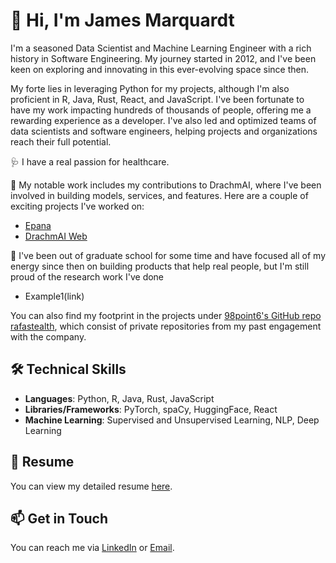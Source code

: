 # 👋 Hi, I'm James Marquardt

I'm a seasoned Data Scientist and Machine Learning Engineer with a rich history in Software Engineering. My journey started in 2012, and I've been keen on exploring and innovating in this ever-evolving space since then.

My forte lies in leveraging Python for my projects, although I'm also proficient in R, Java, Rust, React, and JavaScript. I've been fortunate to have my work impacting hundreds of thousands of people, offering me a rewarding experience as a developer. I've also led and optimized teams of data scientists and software engineers, helping projects and organizations reach their full potential.

🩺 I have a real passion for healthcare. 

🔭 My notable work includes my contributions to DrachmAI, where I've been involved in building models, services, and features. Here are a couple of exciting projects I've worked on:

- [Epana](https://github.com/drachmai/epana)
- [DrachmAI Web](https://github.com/drachmai/drachmai-web)

📰 I've been out of graduate school for some time and have focused all of my energy since then on building products that help real people, but I'm still proud of the research work I've done
- Example1(link)

You can also find my footprint in the projects under [98point6's GitHub repo rafastealth](https://github.com/rafastealth), which consist of private repositories from my past engagement with the company.

## 🛠️ Technical Skills 

- **Languages**: Python, R, Java, Rust, JavaScript
- **Libraries/Frameworks**: PyTorch, spaCy, HuggingFace, React
- **Machine Learning**: Supervised and Unsupervised Learning, NLP, Deep Learning

## 📜 Resume 

You can view my detailed resume [here](https://github.com/thejamesmarq/thejamesmarq/blob/main/resume.pdf). 

## 📫 Get in Touch

You can reach me via [LinkedIn](https://www.linkedin.com/in/james-marquardt/) or [Email](jamarq@uw.edu).
